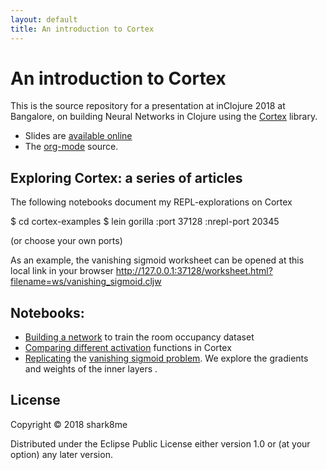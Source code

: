 ```yaml
---
layout: default
title: An introduction to Cortex
---
```


# An introduction to Cortex

This is the source repository for a presentation at inClojure 2018 at Bangalore, on building Neural Networks in Clojure using the [Cortex](https://github.com/thinktopic/cortex) library.

* Slides are [available online](https://shark8me.github.io/inclojure-cortex/cortex.html)
* The [org-mode](https://github.com/shark8me/inclojure-cortex/blob/master/docs/cortex.org) source.


## Exploring Cortex: a series of articles

The following notebooks document my REPL-explorations on Cortex

$ cd cortex-examples
$ lein gorilla :port 37128 :nrepl-port 20345

(or choose your own ports)

As an example, the vanishing sigmoid worksheet can be opened at this local link in your browser http://127.0.0.1:37128/worksheet.html?filename=ws/vanishing_sigmoid.cljw 

## Notebooks:

* [Building a network](http://viewer.gorilla-repl.org/view.html?source=github&user=shark8me&repo=inclojure-cortex&path=cortex-examples/ws/occupancy.cljw) to train the room occupancy dataset 
* [Comparing different activation](http://viewer.gorilla-repl.org/view.html?source=github&user=shark8me&repo=inclojure-cortex&path=cortex-examples/ws/matrix_mult.cljw) functions in Cortex
* [Replicating](http://viewer.gorilla-repl.org/view.html?source=github&user=shark8me&repo=inclojure-cortex&path=cortex-examples/ws/vanishing_sigmoid.cljw) the [vanishing sigmoid problem](https://medium.com/@karpathy/yes-you-should-understand-backprop-e2f06eab496b). We explore the gradients and weights of the inner layers .


## License

Copyright © 2018 shark8me 

Distributed under the Eclipse Public License either version 1.0 or (at
your option) any later version.
